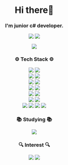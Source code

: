 <h1 align="center">Hi there👋</h1> 
<h3 align="center">I'm junior c# developer.</h3>

<p align="center"> 
	<img src="https://mazassumnida.wtf/api/mini/generate_badge?boj=chanos" />
	<img src="https://www.codewars.com/users/chanos-dev/badges/micro" />	
</p>

<p align="center"> 
	<img src="https://profile.dotnetdev-badge.kr/api/v1/badge/medium?id=chanos-dev&theme=Light" />	
</p>

<h3 align="center">⚙ Tech Stack ⚙</h3>
<p align ="center">  
	<!-- language -->
	<img src="https://img.shields.io/badge/C%23-239120?style=flat-square&logo=C-Sharp&logoColor=white"/>
	<img src="https://img.shields.io/badge/Python-3766AB?style=flat-square&logo=Python&logoColor=white"/>     
	<!-- <img src="https://img.shields.io/badge/JavaScript%20-%23323330.svg?&style=flat-square&logo=javascript&logoColor=%23F7DF1E"/> -->
    <br/>			
	<!-- os -->
    <img src="https://img.shields.io/badge/Windows%2010+-0078D6?style=flat-square&logo=windows&logoColor=white"/>		
	<img src="https://img.shields.io/badge/Ubuntu-E95420?style=flat-square&logo=Ubuntu&logoColor=white" />	 
	<br/>	
	<!-- rdb, nosql -->
	<img src="https://img.shields.io/badge/MySQL-4479A1?style=flat-square&logo=MySQL&logoColor=white" />	
	<img src="https://img.shields.io/badge/MongoDB-47A248?style=flat-square&logo=MongoDB&logoColor=white"/>
	<br/>
	<!-- framework -->	
	<img src="https://img.shields.io/badge/.NET%20Framework 4.5.2+-512BD4?style=flat-square&logo=.NET&logoColor=white"/>     	    
	<img src="https://img.shields.io/badge/.NET%206+-512BD4?style=flat-square&logo=.NET&logoColor=white"/> 
	<!-- <img src="https://img.shields.io/badge/React%20-%2320232a.svg?&style=flat-square&logo=react&logoColor=%2361DAFB"/>	 -->
    <br/>
	<!-- ide -->
	<img src="https://img.shields.io/badge/Visual%20Studio-5C2D91?style=flat-square&logo=Visual-Studio&logoColor=white"/>    	
	<img src="https://img.shields.io/badge/Visual%20Studio%20Code-007ACC?style=flat-square&logo=Visual-Studio-Code&logoColor=white"/>    	
	<br/>
	<!-- cm -->
    <img src="https://img.shields.io/badge/GitHub-181717?style=flat-square&logo=GitHub&logoColor=white"/>
	<img src="https://img.shields.io/badge/GitLab%20-%23323330.svg?style=flat-square&logo=GitLab&logoColor=FCA121"/> 
    <br/>
	<!-- infra -->
	<img src="https://img.shields.io/badge/Docker-2496ED?style=flat-square&logo=Docker&logoColor=white" />
    <img src="https://img.shields.io/badge/Jenkins-D24939?style=flat-square&logo=Jenkins&logoColor=white"/>	
	<img src="https://img.shields.io/badge/RabbitMQ-FF6600?style=flat-square&logo=RabbitMQ&logoColor=white" />
	<img src="https://img.shields.io/badge/NuGet-004880?style=flat-square&logo=NuGet&logoColor=white" />

</p>
<h3 align="center">📚 Studying 📚</h3>
<p align ="center">		
	<img src="https://img.shields.io/badge/Vue.js%20-%23323330.svg?style=flat-square&logo=Vue.js&logoColor=4FC08D" />	
</p>

<h3 align="center">🔍 Interest 🔍</h3>
<p align ="center">
	<img src="https://img.shields.io/badge/Blazor-512BD4?style=flat-square&logo=Blazor&logoColor=white" />
	<img src="https://img.shields.io/badge/Vim-019733?style=flat-square&logo=Vim&logoColor=white" />
</p>

<p align="center">
	<!-- <a href="https://github-readme-stats.vercel.app" target="_blank">
    	<img src="https://github-readme-stats.vercel.app/api?username=chanos-dev&show_icons=true&theme=slateorange&include_all_commits=true"/>	
	</a>	 -->
	<!-- <a href="https://opgc.me/#/users/chanos-dev" target="_blank">
		<img height="135" src="https://api.opgc.me/githubs/users/chanos-dev/tag/?theme=dracula"/>
	</a> -->
	<!-- <a href="https://github.com/ryo-ma/github-profile-trophy" target="_blank">
		<img src="https://github-profile-trophy.vercel.app/?username=chanos-dev&column=-1&theme=gruvbox&no-frame=true">	 
	</a> -->
</p>   

<!--
<p align="center">
    <img src="http://mazassumnida.wtf/api/v2/generate_badge?boj=chanos"/>
</p>
-->

<!--
**chanos-dev/chanos-dev** is a ✨ _special_ ✨ repository because its `README.md` (this file) appears on your GitHub profile.

Here are some ideas to get you started:

- 🔭 I’m currently working on ...
- 🌱 I’m currently learning ...
- 👯 I’m looking to collaborate on ...
- 🤔 I’m looking for help with ...
- 💬 Ask me about ...
- 📫 How to reach me: ...
- 😄 Pronouns: ...
- ⚡ Fun fact: ...

- badge_url: https://simpleicons.org/

--> 